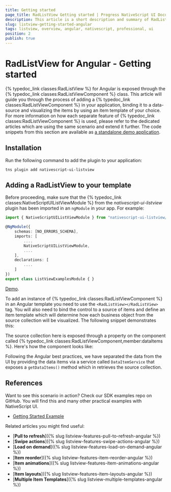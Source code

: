 ```yaml
---
title: Getting started
page_title: RadListView Getting started | Progress NativeScript UI Documentation
description: This article is a short description and summary of RadListView's features and their usage with Angular
slug: listview-getting-started-angular
tags: listview, overview, angular, nativescript, professional, ui
position: 2
publish: true
---
```


# RadListView for Angular - Getting started
{% typedoc_link classes:RadListView %} for Angular is exposed through the {% typedoc_link classes:RadListViewComponent %} class. This article will guide you through the process of adding a {% typedoc_link classes:RadListViewComponent %} in your application, binding it to a data-source and visualizing the items by using an item template of your choice. For more information on how each separate feature of {% typedoc_link classes:RadListViewComponent %} is used, please refer to the dedicated articles which are using the same scenario and extend it further. The code snippets from this section are available as [a standalone demo application](https://github.com/NativeScript/nativescript-ui-samples-angular).

## Installation
Run the following command to add the plugin to your application:

```
tns plugin add nativescript-ui-listview
```

## Adding a RadListView to your template
Before proceeding, make sure that the {% typedoc_link classes:NativeScriptUIListViewModule %} from the *nativescript-ui-listview* plugin has been imported in an `ngModule` in your app. For example:

```TypeScript
import { NativeScriptUIListViewModule } from "nativescript-ui-listview/angular";

@NgModule({
    schemas: [NO_ERRORS_SCHEMA],
    imports: [
        ....
        NativeScriptUIListViewModule,
        ....
    ],
    declarations: [
        ....
    ]
})
export class ListViewExamplesModule { }
```

[Demo](https://github.com/NativeScript/nativescript-ui-samples-angular/blob/master/listview/src/app/examples/listview-examples.module.ts).

To add an instance of {% typedoc_link classes:RadListViewComponent %} in an Angular template you need to use the `<RadListView></RadListView>` tag. You will also need to bind the control to a source of items and define an item template which will determine how each business object from the source collection will be visualized. The following snippet demonstrates this:

<snippet id='listview-getting-started-angular-xml'/>

The source collection here is exposed through a property on the component called {% typedoc_link classes:RadListViewComponent,member:dataItems %}. Here's how the component looks like:

<snippet id='listview-getting-started-angular'/>

Following the Angular best practices, we have separated the data from the UI by providing the data items via a service called `DataItemService` that exposes a `getDataItems()` method which in retrieves the source collection.

## References
Want to see this scenario in action?
Check our SDK examples repo on GitHub. You will find this and many other practical examples with NativeScript UI.

* [Getting Started Example](https://github.com/NativeScript/nativescript-ui-samples-angular/tree/master/listview/src/app/examples/getting-started)


Related articles you might find useful:

* [**Pull to refresh**]({% slug listview-features-pull-to-refresh-angular %})
* [**Swipe actions**]({% slug listview-features-swipe-actions-angular %})
* [**Load on demand**]({% slug listview-features-load-on-demand-angular %})
* [**Item reorder**]({% slug listview-features-item-reorder-angular %})
* [**Item animations**]({% slug listview-features-item-animations-angular %})
* [**Item layouts**]({% slug listview-features-item-layouts-angular %})
* [**Multiple Item Templates**]({% slug listview-multiple-templates-angular %})
